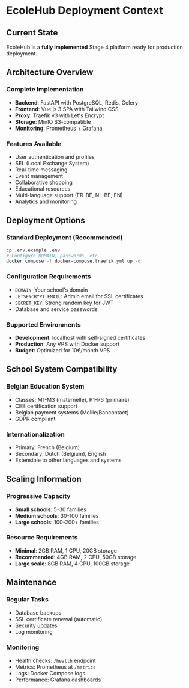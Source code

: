 # EcoleHub Deployment Context

## Current State
EcoleHub is a **fully implemented** Stage 4 platform ready for production deployment.

## Architecture Overview

### Complete Implementation
- **Backend**: FastAPI with PostgreSQL, Redis, Celery
- **Frontend**: Vue.js 3 SPA with Tailwind CSS
- **Proxy**: Traefik v3 with Let's Encrypt
- **Storage**: MinIO S3-compatible
- **Monitoring**: Prometheus + Grafana

### Features Available
- User authentication and profiles
- SEL (Local Exchange System)
- Real-time messaging
- Event management
- Collaborative shopping
- Educational resources
- Multi-language support (FR-BE, NL-BE, EN)
- Analytics and monitoring

## Deployment Options

### Standard Deployment (Recommended)
```bash
cp .env.example .env
# Configure DOMAIN, passwords, etc.
docker compose -f docker-compose.traefik.yml up -d
```

### Configuration Requirements
- `DOMAIN`: Your school's domain
- `LETSENCRYPT_EMAIL`: Admin email for SSL certificates
- `SECRET_KEY`: Strong random key for JWT
- Database and service passwords

### Supported Environments
- **Development**: localhost with self-signed certificates
- **Production**: Any VPS with Docker support
- **Budget**: Optimized for 10€/month VPS

## School System Compatibility

### Belgian Education System
- Classes: M1-M3 (maternelle), P1-P6 (primaire)
- CEB certification support
- Belgian payment systems (Mollie/Bancontact)
- GDPR compliant

### Internationalization
- Primary: French (Belgium)
- Secondary: Dutch (Belgium), English
- Extensible to other languages and systems

## Scaling Information

### Progressive Capacity
- **Small schools**: 5-30 families
- **Medium schools**: 30-100 families
- **Large schools**: 100-200+ families

### Resource Requirements
- **Minimal**: 2GB RAM, 1 CPU, 20GB storage
- **Recommended**: 4GB RAM, 2 CPU, 50GB storage
- **Large scale**: 8GB RAM, 4 CPU, 100GB storage

## Maintenance

### Regular Tasks
- Database backups
- SSL certificate renewal (automatic)
- Security updates
- Log monitoring

### Monitoring
- Health checks: `/health` endpoint
- Metrics: Prometheus at `/metrics`
- Logs: Docker Compose logs
- Performance: Grafana dashboards